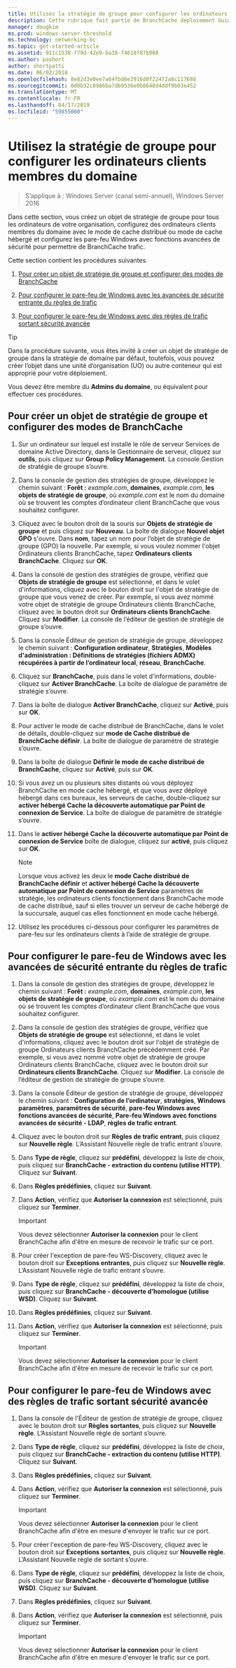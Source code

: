 ```yaml
---
title: Utilisez la stratégie de groupe pour configurer les ordinateurs clients membres du domaine
description: Cette rubrique fait partie de BranchCache déploiement Guide pour Windows Server 2016, qui montre comment déployer BranchCache en mode cache distribué et hébergé pour optimiser l’utilisation de la bande passante WAN dans les succursales
manager: dougkim
ms.prod: windows-server-threshold
ms.technology: networking-bc
ms.topic: get-started-article
ms.assetid: 911c1538-f79d-42e9-ba38-f4618f87b008
ms.author: pashort
author: shortpatti
ms.date: 06/02/2018
ms.openlocfilehash: 8e82d3e0ee7a84fbd6e2916d0f22472a8c117688
ms.sourcegitcommit: 0d0b32c8986ba7db9536e0b8648d4ddf9b03e452
ms.translationtype: MT
ms.contentlocale: fr-FR
ms.lasthandoff: 04/17/2019
ms.locfileid: "59855080"
---
```

# <a name="use-group-policy-to-configure-domain-member-client-computers"></a>Utilisez la stratégie de groupe pour configurer les ordinateurs clients membres du domaine

>S’applique à : Windows Server (canal semi-annuel), Windows Server 2016

Dans cette section, vous créez un objet de stratégie de groupe pour tous les ordinateurs de votre organisation, configurez des ordinateurs clients membres du domaine avec le mode de cache distribué ou mode de cache hébergé et configurez les pare-feu Windows avec fonctions avancées de sécurité pour permettre de BranchCache trafic.  
  
Cette section contient les procédures suivantes.  
  
1.  [Pour créer un objet de stratégie de groupe et configurer des modes de BranchCache](#bkmk_gp)  
  
2.  [Pour configurer le pare-feu de Windows avec les avancées de sécurité entrante du règles de trafic](#bkmk_inbound)  
  
3.  [Pour configurer le pare-feu de Windows avec des règles de trafic sortant sécurité avancée](#bkmk_outbound)  
  
> [!TIP]  
> Dans la procédure suivante, vous êtes invité à créer un objet de stratégie de groupe dans la stratégie de domaine par défaut, toutefois, vous pouvez créer l’objet dans une unité d’organisation (UO) ou autre conteneur qui est approprié pour votre déploiement.  
  
Vous devez être membre du **Admins du domaine**, ou équivalent pour effectuer ces procédures.  
  
## <a name="bkmk_gp"></a>Pour créer un objet de stratégie de groupe et configurer des modes de BranchCache  
  
1.  Sur un ordinateur sur lequel est installé le rôle de serveur Services de domaine Active Directory, dans le Gestionnaire de serveur, cliquez sur **outils**, puis cliquez sur **Group Policy Management**. La console Gestion de stratégie de groupe s’ouvre.  
  
2.  Dans la console de gestion des stratégies de groupe, développez le chemin suivant : **Forêt :** *example.com*, **domaines**, *example.com*, **les objets de stratégie de groupe**, où  *example.com* est le nom du domaine où se trouvent les comptes d’ordinateur client BranchCache que vous souhaitez configurer.  
  
3.  Cliquez avec le bouton droit de la souris sur **Objets de stratégie de groupe** et puis cliquez sur **Nouveau**. La boîte de dialogue **Nouvel objet GPO** s'ouvre. Dans **nom**, tapez un nom pour l’objet de stratégie de groupe (GPO) la nouvelle. Par exemple, si vous voulez nommer l'objet Ordinateurs clients BranchCache, tapez **Ordinateurs clients BranchCache**. Cliquez sur **OK**.  
  
4.  Dans la console de gestion des stratégies de groupe, vérifiez que **Objets de stratégie de groupe** est sélectionné, et dans le volet d'informations, cliquez avec le bouton droit sur l'objet de stratégie de groupe que vous venez de créer. Par exemple, si vous avez nommé votre objet de stratégie de groupe Ordinateurs clients BranchCache, cliquez avec le bouton droit sur **Ordinateurs clients BranchCache**. Cliquez sur **Modifier**. La console de l’éditeur de gestion de stratégie de groupe s’ouvre.  
  
5.  Dans la console Éditeur de gestion de stratégie de groupe, développez le chemin suivant : **Configuration ordinateur**, **Stratégies**, **Modèles d'administration : Définitions de stratégies (fichiers ADMX) récupérées à partir de l’ordinateur local**, **réseau**, **BranchCache**.  
  
6.  Cliquez sur **BranchCache**, puis dans le volet d'informations, double-cliquez sur **Activer BranchCache**. La boîte de dialogue de paramètre de stratégie s’ouvre.  
  
7.  Dans la boîte de dialogue **Activer BranchCache**, cliquez sur **Activé**, puis sur **OK**.  
  
8.  Pour activer le mode de cache distribué de BranchCache, dans le volet de détails, double-cliquez sur **mode de Cache distribué de BranchCache définir**. La boîte de dialogue de paramètre de stratégie s’ouvre.  
  
9. Dans la boîte de dialogue **Définir le mode de cache distribué de BranchCache**, cliquez sur **Activé**, puis sur **OK**.  
  
10. Si vous avez un ou plusieurs sites distants où vous déployez BranchCache en mode cache hébergé, et que vous avez déployé hébergé dans ces bureaux, les serveurs de cache, double-cliquez sur **activer hébergé Cache la découverte automatique par Point de connexion de Service**. La boîte de dialogue de paramètre de stratégie s’ouvre.  
  
11. Dans le **activer hébergé Cache la découverte automatique par Point de connexion de Service** boîte de dialogue, cliquez sur **activé**, puis cliquez sur **OK**.  
  
    > [!NOTE]  
    > Lorsque vous activez les deux le **mode Cache distribué de BranchCache définir** et **activer hébergé Cache la découverte automatique par Point de connexion de Service** paramètres de stratégie, les ordinateurs clients fonctionnent dans BranchCache mode de cache distribué, sauf si elles trouver un serveur de cache hébergé de la succursale, auquel cas elles fonctionnent en mode cache hébergé.  
  
12. Utilisez les procédures ci-dessous pour configurer les paramètres de pare-feu sur les ordinateurs clients à l’aide de stratégie de groupe.  
  
## <a name="bkmk_inbound"></a>Pour configurer le pare-feu de Windows avec les avancées de sécurité entrante du règles de trafic  
  
1.  Dans la console de gestion des stratégies de groupe, développez le chemin suivant : **Forêt :** *example.com*, **domaines**, *example.com*, **les objets de stratégie de groupe**, où  *example.com* est le nom du domaine où se trouvent les comptes d’ordinateur client BranchCache que vous souhaitez configurer.  
  
2.  Dans la console de gestion des stratégies de groupe, vérifiez que **Objets de stratégie de groupe** est sélectionné, et dans le volet d'informations, cliquez avec le bouton droit sur l'objet de stratégie de groupe Ordinateurs clients BranchCache précédemment créé. Par exemple, si vous avez nommé votre objet de stratégie de groupe Ordinateurs clients BranchCache, cliquez avec le bouton droit sur **Ordinateurs clients BranchCache**. Cliquez sur **Modifier**. La console de l’éditeur de gestion de stratégie de groupe s’ouvre.  
  
3.  Dans la console Éditeur de gestion de stratégie de groupe, développez le chemin suivant : **Configuration de l’ordinateur**, **stratégies**, **Windows paramètres**, **paramètres de sécurité**, **pare-feu Windows avec fonctions avancées de sécurité**, **Pare-feu Windows avec fonctions avancées de sécurité - LDAP**, **règles de trafic entrant**.  
  
4.  Cliquez avec le bouton droit sur **Règles de trafic entrant**, puis cliquez sur **Nouvelle règle**. L’Assistant Nouvelle règle de trafic entrant s’ouvre.  
  
5.  Dans **Type de règle**, cliquez sur **prédéfini**, développez la liste de choix, puis cliquez sur **BranchCache - extraction du contenu (utilise HTTP)**. Cliquez sur **Suivant**.  
  
6.  Dans **Règles prédéfinies**, cliquez sur **Suivant**.  
  
7.  Dans **Action**, vérifiez que **Autoriser la connexion** est sélectionné, puis cliquez sur **Terminer**.  
  
    > [!IMPORTANT]  
    > Vous devez sélectionner **Autoriser la connexion** pour le client BranchCache afin d'être en mesure de recevoir le trafic sur ce port.  
  
8.  Pour créer l'exception de pare-feu WS-Discovery, cliquez avec le bouton droit sur **Exceptions entrantes**, puis cliquez sur **Nouvelle règle**. L’Assistant Nouvelle règle de trafic entrant s’ouvre.  
  
9. Dans **Type de règle**, cliquez sur **prédéfini**, développez la liste de choix, puis cliquez sur **BranchCache - découverte d’homologue (utilise WSD)**. Cliquez sur **Suivant**.  
  
10. Dans **Règles prédéfinies**, cliquez sur **Suivant**.  
  
11. Dans **Action**, vérifiez que **Autoriser la connexion** est sélectionné, puis cliquez sur **Terminer**.  
  
    > [!IMPORTANT]  
    > Vous devez sélectionner **Autoriser la connexion** pour le client BranchCache afin d'être en mesure de recevoir le trafic sur ce port.  
  
## <a name="bkmk_outbound"></a>Pour configurer le pare-feu de Windows avec des règles de trafic sortant sécurité avancée  
  
1.  Dans la console de l'Éditeur de gestion de stratégie de groupe, cliquez avec le bouton droit sur **Règles sortantes**, puis cliquez sur **Nouvelle règle**. L’Assistant Nouvelle règle de sortant s’ouvre.  
  
2.  Dans **Type de règle**, cliquez sur **prédéfini**, développez la liste de choix, puis cliquez sur **BranchCache - extraction du contenu (utilise HTTP)**. Cliquez sur **Suivant**.  
  
3.  Dans **Règles prédéfinies**, cliquez sur **Suivant**.  
  
4.  Dans **Action**, vérifiez que **Autoriser la connexion** est sélectionné, puis cliquez sur **Terminer**.  
  
    > [!IMPORTANT]  
    > Vous devez sélectionner **Autoriser la connexion** pour le client BranchCache afin d'être en mesure d'envoyer le trafic sur ce port.  
  
5.  Pour créer l'exception de pare-feu WS-Discovery, cliquez avec le bouton droit sur **Exceptions sortantes**, puis cliquez sur **Nouvelle règle**. L’Assistant Nouvelle règle de sortant s’ouvre.  
  
6.  Dans **Type de règle**, cliquez sur **prédéfini**, développez la liste de choix, puis cliquez sur **BranchCache - découverte d’homologue (utilise WSD)**. Cliquez sur **Suivant**.  
  
7.  Dans **Règles prédéfinies**, cliquez sur **Suivant**.  
  
8.  Dans **Action**, vérifiez que **Autoriser la connexion** est sélectionné, puis cliquez sur **Terminer**.  
  
    > [!IMPORTANT]  
    > Vous devez sélectionner **Autoriser la connexion** pour le client BranchCache afin d'être en mesure d'envoyer le trafic sur ce port.  
  


